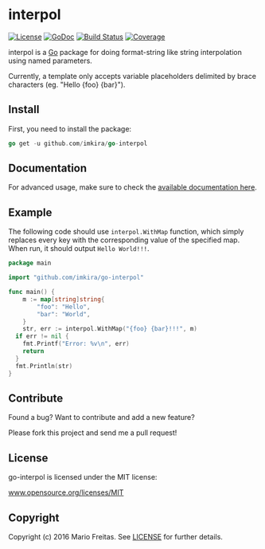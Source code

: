 # interpol

[![License](http://img.shields.io/badge/license-MIT-red.svg?style=flat)](https://github.com/imkira/go-interpol/blob/master/LICENSE.txt)
[![GoDoc](https://godoc.org/github.com/imkira/go-interpol?status.svg)](https://godoc.org/github.com/imkira/go-interpol)
[![Build Status](http://img.shields.io/travis/imkira/go-interpol.svg?style=flat)](https://travis-ci.org/imkira/go-interpol)
[![Coverage](http://img.shields.io/codecov/c/github/imkira/go-interpol.svg?style=flat)](https://codecov.io/github/imkira/go-interpol)

interpol is a [Go](http://golang.org) package for doing format-string like
string interpolation using named parameters.

Currently, a template only accepts variable placeholders delimited by brace
characters (eg. "Hello {foo} {bar}").

## Install

First, you need to install the package:

```go
go get -u github.com/imkira/go-interpol
```

## Documentation

For advanced usage, make sure to check the
[available documentation here](http://godoc.org/github.com/imkira/go-interpol).

## Example

The following code should use `interpol.WithMap` function, which simply
replaces every key with the corresponding value of the specified map.
When run, it should output `Hello World!!!`.

```go
package main

import "github.com/imkira/go-interpol"

func main() {
	m := map[string]string{
		"foo": "Hello",
		"bar": "World",
	}
	str, err := interpol.WithMap("{foo} {bar}!!!", m)
  if err != nil {
    fmt.Printf("Error: %v\n", err)
    return
  }
  fmt.Println(str)
}
```

## Contribute

Found a bug? Want to contribute and add a new feature?

Please fork this project and send me a pull request!

## License

go-interpol is licensed under the MIT license:

www.opensource.org/licenses/MIT

## Copyright

Copyright (c) 2016 Mario Freitas. See
[LICENSE](http://github.com/imkira/go-interpol/blob/master/LICENSE)
for further details.
